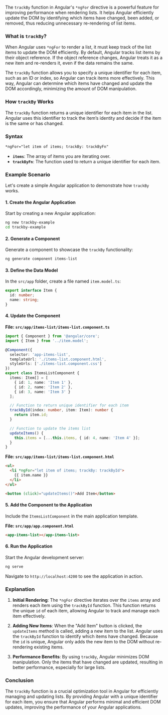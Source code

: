 The `trackBy` function in Angular's `*ngFor` directive is a powerful feature for improving performance when rendering lists. It helps Angular efficiently update the DOM by identifying which items have changed, been added, or removed, thus reducing unnecessary re-rendering of list items.

### What is `trackBy`?

When Angular uses `*ngFor` to render a list, it must keep track of the list items to update the DOM efficiently. By default, Angular tracks list items by their object reference. If the object reference changes, Angular treats it as a new item and re-renders it, even if the data remains the same.

The `trackBy` function allows you to specify a unique identifier for each item, such as an ID or index, so Angular can track items more effectively. This way, Angular can determine which items have changed and update the DOM accordingly, minimizing the amount of DOM manipulation.

### How `trackBy` Works

The `trackBy` function returns a unique identifier for each item in the list. Angular uses this identifier to track the item’s identity and decide if the item is the same or has changed.

### Syntax

```html
*ngFor="let item of items; trackBy: trackByFn"
```

- **`items`**: The array of items you are iterating over.
- **`trackByFn`**: The function used to return a unique identifier for each item.

### Example Scenario

Let's create a simple Angular application to demonstrate how `trackBy` works.

#### 1. **Create the Angular Application**

Start by creating a new Angular application:

```bash
ng new trackby-example
cd trackby-example
```

#### 2. **Generate a Component**

Generate a component to showcase the `trackBy` functionality:

```bash
ng generate component items-list
```

#### 3. **Define the Data Model**

In the `src/app` folder, create a file named `item.model.ts`:

```typescript
export interface Item {
  id: number;
  name: string;
}
```

#### 4. **Update the Component**

**File: `src/app/items-list/items-list.component.ts`**

```typescript
import { Component } from '@angular/core';
import { Item } from '../item.model';

@Component({
  selector: 'app-items-list',
  templateUrl: './items-list.component.html',
  styleUrls: ['./items-list.component.css']
})
export class ItemsListComponent {
  items: Item[] = [
    { id: 1, name: 'Item 1' },
    { id: 2, name: 'Item 2' },
    { id: 3, name: 'Item 3' }
  ];

  // Function to return unique identifier for each item
  trackById(index: number, item: Item): number {
    return item.id;
  }

  // Function to update the items list
  updateItems() {
    this.items = [...this.items, { id: 4, name: 'Item 4' }];
  }
}
```

**File: `src/app/items-list/items-list.component.html`**

```html
<ul>
  <li *ngFor="let item of items; trackBy: trackById">
    {{ item.name }}
  </li>
</ul>

<button (click)="updateItems()">Add Item</button>
```

#### 5. **Add the Component to the Application**

Include the `ItemsListComponent` in the main application template.

**File: `src/app/app.component.html`**

```html
<app-items-list></app-items-list>
```

#### 6. **Run the Application**

Start the Angular development server:

```bash
ng serve
```

Navigate to `http://localhost:4200` to see the application in action.

### Explanation

1. **Initial Rendering**: The `*ngFor` directive iterates over the `items` array and renders each item using the `trackById` function. This function returns the unique `id` of each item, allowing Angular to track and manage each item effectively.

2. **Adding New Items**: When the "Add Item" button is clicked, the `updateItems` method is called, adding a new item to the list. Angular uses the `trackById` function to identify which items have changed. Because the `id` is unique, Angular only adds the new item to the DOM without re-rendering existing items.

3. **Performance Benefits**: By using `trackBy`, Angular minimizes DOM manipulation. Only the items that have changed are updated, resulting in better performance, especially for large lists.

### Conclusion

The `trackBy` function is a crucial optimization tool in Angular for efficiently managing and updating lists. By providing Angular with a unique identifier for each item, you ensure that Angular performs minimal and efficient DOM updates, improving the performance of your Angular applications.